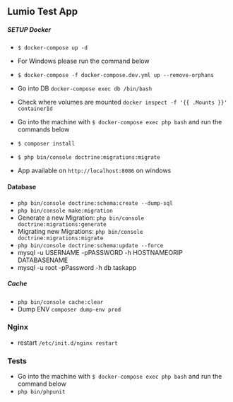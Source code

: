 ## Lumio Test App
##### SETUP Docker
* `$ docker-compose up -d`
* For Windows please run the command below
* `$ docker-compose -f docker-compose.dev.yml up --remove-orphans`
* Go into DB `docker-compose exec db /bin/bash`
* Check where volumes are mounted `docker inspect -f '{{ .Mounts }}' containerId`

* Go into the machine with `$ docker-compose exec php bash` and run the commands below
* `$ composer install`
* `$ php bin/console doctrine:migrations:migrate`

* App available on `http://localhost:8086` on windows

#### Database
* `php bin/console doctrine:schema:create --dump-sql`
* `php bin/console make:migration`
* Generate a new Migration: `php bin/console doctrine:migrations:generate`
* Migrating new Migrations: `php bin/console doctrine:migrations:migrate`
* `php bin/console doctrine:schema:update --force`
* mysql -u USERNAME -pPASSWORD -h HOSTNAMEORIP DATABASENAME
* mysql -u root -pPassword -h db taskapp


##### Cache
* `php bin/console cache:clear`
* Dump ENV  `composer dump-env prod`


### Nginx
* restart `/etc/init.d/nginx restart`

### Tests
* Go into the machine with `$ docker-compose exec php bash` and run the command below
* `php bin/phpunit`
